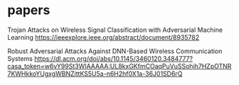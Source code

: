 # papers
Trojan Attacks on Wireless Signal Classification with Adversarial Machine Learning https://ieeexplore.ieee.org/abstract/document/8935782

Robust Adversarial Attacks Against
DNN-Based Wireless Communication Systems
https://dl.acm.org/doi/abs/10.1145/3460120.3484777?casa_token=w6vY99St3WIAAAAA:UL8kxGKfmCOaqPuVuSSohjh7HZpOTNR7KWHkkoYUgxgWBNZittKS5U5a-n6H2hf0X1a-36J01SD6rQ
